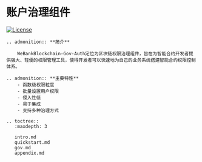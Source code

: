 # 账户治理组件
[![License](https://img.shields.io/badge/license-Apache%202-4EB1BA.svg)](https://www.apache.org/licenses/LICENSE-2.0.html)

```eval_rst
.. admonition:: **简介**

    WeBankBlockchain-Gov-Auth定位为区块链权限治理组件，旨在为智能合约开发者提供强大、轻便的权限管理工具，使得开发者可以快速地为自己的业务系统搭建智能合约权限控制体系。
```

```eval_rst
.. admonition:: **主要特性**
    - 函数级权限粒度
    - 批量设置用户权限
    - 侵入性低
    - 易于集成
    - 支持多种治理方式
```
```eval_rst
.. toctree::
   :maxdepth: 3
   
   intro.md
   quickstart.md
   gov.md
   appendix.md
```
